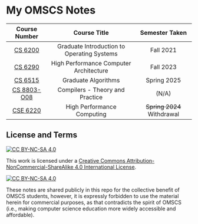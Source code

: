 # My OMSCS Notes

| Course Number | Course Title | Semester Taken |
| :--: | :--:| :--: |
| [CS 6200](/cs-6200) | Graduate Introduction to Operating Systems | Fall 2021 |
| [CS 6290](/cs-6290) | High Performance Computer Architecture | Fall 2023 |
| [CS 6515](/cs-6515) | Graduate Algorithms | Spring 2025 |
| [CS 8803-O08](/cs-8803-o08/) | Compilers - Theory and Practice | (N/A) |
| [CSE 6220](/cse-6220) | High Performance Computing | ~~Spring 2024~~ Withdrawal |

## License and Terms

[![CC BY-NC-SA 4.0][cc-by-nc-sa-shield]][cc-by-nc-sa]

This work is licensed under a
[Creative Commons Attribution-NonCommercial-ShareAlike 4.0 International License][cc-by-nc-sa].

[![CC BY-NC-SA 4.0][cc-by-nc-sa-image]][cc-by-nc-sa]

[cc-by-nc-sa]: http://creativecommons.org/licenses/by-nc-sa/4.0/
[cc-by-nc-sa-image]: https://licensebuttons.net/l/by-nc-sa/4.0/88x31.png
[cc-by-nc-sa-shield]: https://img.shields.io/badge/License-CC%20BY--NC--SA%204.0-lightgrey.svg

These notes are shared publicly in this repo for the collective benefit of OMSCS students, however, it is expressly forbidden to use the material herein for commercial purposes, as that contradicts the spirit of OMSCS (i.e., making computer science education more widely accessible and affordable).
